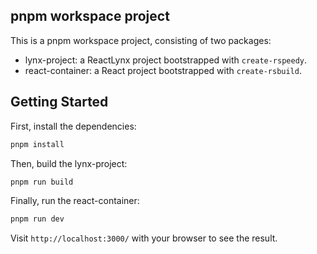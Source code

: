 ## pnpm workspace project

This is a pnpm workspace project, consisting of two packages:

- lynx-project: a ReactLynx project bootstrapped with `create-rspeedy`.
- react-container: a React project bootstrapped with `create-rsbuild`.

## Getting Started

First, install the dependencies:

```bash
pnpm install
```

Then, build the lynx-project:

```bash
pnpm run build
```

Finally, run the react-container:

```bash
pnpm run dev
```

Visit `http://localhost:3000/` with your browser to see the result.

